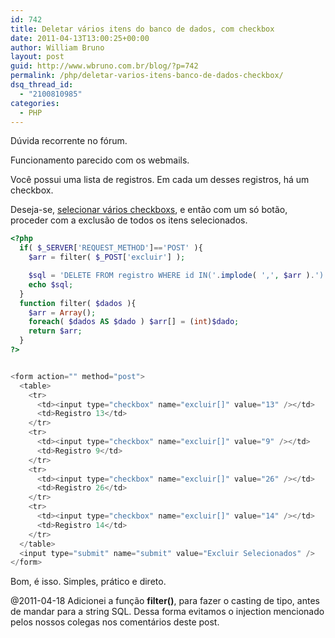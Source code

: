 ```yaml
---
id: 742
title: Deletar vários itens do banco de dados, com checkbox
date: 2011-04-13T13:00:25+00:00
author: William Bruno
layout: post
guid: http://www.wbruno.com.br/blog/?p=742
permalink: /php/deletar-varios-itens-banco-de-dados-checkbox/
dsq_thread_id:
  - "2100810985"
categories:
  - PHP
---
```

Dúvida recorrente no fórum.

Funcionamento parecido com os webmails.
  
Você possui uma lista de registros. Em cada um desses registros, há um checkbox.

Deseja-se, [selecionar vários checkboxs](http://www.wbruno.com.br/2011/03/20/selecionar-todos-checkb-ao-clicar-em-um-selecionar-check-ao-clicar-em-linha/), e então com um só botão, proceder com a exclusão de todos os itens selecionados.
  
<!--more-->

``` php
<?php
  if( $_SERVER['REQUEST_METHOD']=='POST' ){
    $arr = filter( $_POST['excluir'] );

    $sql = 'DELETE FROM registro WHERE id IN('.implode( ',', $arr ).')';
    echo $sql;
  }
  function filter( $dados ){
    $arr = Array();
    foreach( $dados AS $dado ) $arr[] = (int)$dado;
    return $arr;
  }
?>


<form action="" method="post">
  <table>
    <tr>
      <td><input type="checkbox" name="excluir[]" value="13" /></td>
      <td>Registro 13</td>
    </tr>
    <tr>
      <td><input type="checkbox" name="excluir[]" value="9" /></td>
      <td>Registro 9</td>
    </tr>
    <tr>
      <td><input type="checkbox" name="excluir[]" value="26" /></td>
      <td>Registro 26</td>
    </tr>
    <tr>
      <td><input type="checkbox" name="excluir[]" value="14" /></td>
      <td>Registro 14</td>
    </tr>
  </table>
  <input type="submit" name="submit" value="Excluir Selecionados" />
</form>
```

Bom, é isso. Simples, prático e direto.

@2011-04-18 Adicionei a função **filter()**, para fazer o casting de tipo, antes de mandar para a string SQL. Dessa forma evitamos o injection mencionado pelos nossos colegas nos comentários deste post.